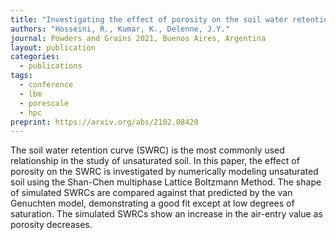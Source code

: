 ```yaml
---
title: "Investigating the effect of porosity on the soil water retention curve using the multiphase Lattice Boltzmann Method"
authors: "Hosseini, R., Kumar, K., Delenne, J.Y."
journal: Powders and Grains 2021, Buenos Aires, Argentina
layout: publication
categories: 
  - publications
tags:
  - conference
  - lbm
  - porescale
  - hpc
preprint: https://arxiv.org/abs/2102.08420
---
```


The soil water retention curve (SWRC) is the most commonly used relationship in the study of unsaturated soil. In this paper, the effect of porosity on the SWRC is investigated by numerically modeling unsaturated soil using the Shan-Chen multiphase Lattice Boltzmann Method. The shape of simulated SWRCs are compared against that predicted by the van Genuchten model, demonstrating a good fit except at low degrees of saturation. The simulated SWRCs show an increase in the air-entry value as porosity decreases.


